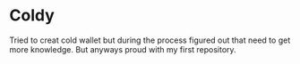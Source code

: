 # Coldy
Tried to creat cold wallet but during the process figured out that need to get more knowledge. But anyways proud with my first repository. 
